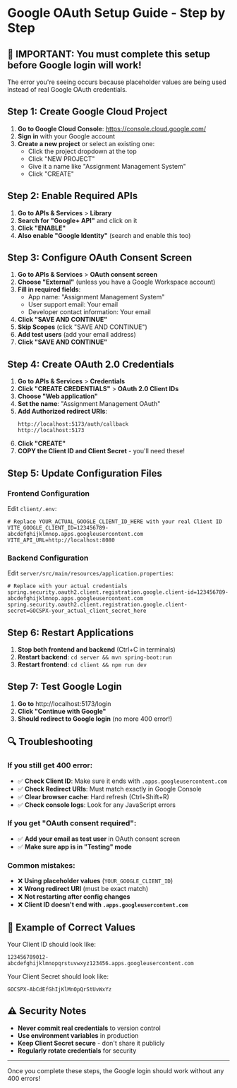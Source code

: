# Google OAuth Setup Guide - Step by Step

## 🚨 **IMPORTANT: You must complete this setup before Google login will work!**

The error you're seeing occurs because placeholder values are being used instead of real Google OAuth credentials.

## Step 1: Create Google Cloud Project

1. **Go to Google Cloud Console**: https://console.cloud.google.com/
2. **Sign in** with your Google account
3. **Create a new project** or select an existing one:
   - Click the project dropdown at the top
   - Click "NEW PROJECT"
   - Give it a name like "Assignment Management System"
   - Click "CREATE"

## Step 2: Enable Required APIs

1. **Go to APIs & Services** > **Library**
2. **Search for "Google+ API"** and click on it
3. **Click "ENABLE"**
4. **Also enable "Google Identity"** (search and enable this too)

## Step 3: Configure OAuth Consent Screen

1. **Go to APIs & Services** > **OAuth consent screen**
2. **Choose "External"** (unless you have a Google Workspace account)
3. **Fill in required fields**:
   - App name: "Assignment Management System"
   - User support email: Your email
   - Developer contact information: Your email
4. **Click "SAVE AND CONTINUE"**
5. **Skip Scopes** (click "SAVE AND CONTINUE")
6. **Add test users** (add your email address)
7. **Click "SAVE AND CONTINUE"**

## Step 4: Create OAuth 2.0 Credentials

1. **Go to APIs & Services** > **Credentials**
2. **Click "CREATE CREDENTIALS"** > **OAuth 2.0 Client IDs**
3. **Choose "Web application"**
4. **Set the name**: "Assignment Management OAuth"
5. **Add Authorized redirect URIs**:
   ```
   http://localhost:5173/auth/callback
   http://localhost:5173
   ```
6. **Click "CREATE"**
7. **COPY the Client ID and Client Secret** - you'll need these!

## Step 5: Update Configuration Files

### Frontend Configuration
Edit `client/.env`:
```env
# Replace YOUR_ACTUAL_GOOGLE_CLIENT_ID_HERE with your real Client ID
VITE_GOOGLE_CLIENT_ID=123456789-abcdefghijklmnop.apps.googleusercontent.com
VITE_API_URL=http://localhost:8080
```

### Backend Configuration
Edit `server/src/main/resources/application.properties`:
```properties
# Replace with your actual credentials
spring.security.oauth2.client.registration.google.client-id=123456789-abcdefghijklmnop.apps.googleusercontent.com
spring.security.oauth2.client.registration.google.client-secret=GOCSPX-your_actual_client_secret_here
```

## Step 6: Restart Applications

1. **Stop both frontend and backend** (Ctrl+C in terminals)
2. **Restart backend**: `cd server && mvn spring-boot:run`
3. **Restart frontend**: `cd client && npm run dev`

## Step 7: Test Google Login

1. **Go to** http://localhost:5173/login
2. **Click "Continue with Google"**
3. **Should redirect to Google login** (no more 400 error!)

## 🔍 **Troubleshooting**

### If you still get 400 error:
- ✅ **Check Client ID**: Make sure it ends with `.apps.googleusercontent.com`
- ✅ **Check Redirect URIs**: Must match exactly in Google Console
- ✅ **Clear browser cache**: Hard refresh (Ctrl+Shift+R)
- ✅ **Check console logs**: Look for any JavaScript errors

### If you get "OAuth consent required":
- ✅ **Add your email as test user** in OAuth consent screen
- ✅ **Make sure app is in "Testing" mode**

### Common mistakes:
- ❌ **Using placeholder values** (`YOUR_GOOGLE_CLIENT_ID`)
- ❌ **Wrong redirect URI** (must be exact match)
- ❌ **Not restarting after config changes**
- ❌ **Client ID doesn't end with `.apps.googleusercontent.com`**

## 📝 **Example of Correct Values**

Your Client ID should look like:
```
123456789012-abcdefghijklmnopqrstuvwxyz123456.apps.googleusercontent.com
```

Your Client Secret should look like:
```
GOCSPX-AbCdEfGhIjKlMnOpQrStUvWxYz
```

## ⚠️ **Security Notes**

- **Never commit real credentials** to version control
- **Use environment variables** in production
- **Keep Client Secret secure** - don't share it publicly
- **Regularly rotate credentials** for security

---

Once you complete these steps, the Google login should work without any 400 errors!